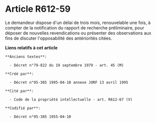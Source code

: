 # Article R612-59

Le demandeur dispose d'un délai de trois mois, renouvelable une fois, à compter de la notification du rapport de recherche
préliminaire, pour déposer de nouvelles revendications ou présenter des observations aux fins de discuter l'opposabilité des
antériorités citées.

**Liens relatifs à cet article**

	**Anciens textes**:

	  - Décret n°79-822 du 19 septembre 1979 - art. 45 (M)

	**Créé par**:

	  - Décret n°95-385 1995-04-10 annexe JORF 13 avril 1995

	**Cité par**:

	  - Code de la propriété intellectuelle - art. R612-67 (V)

	**Codifié par**:

	  - Décret n°95-385 1955-04-10
